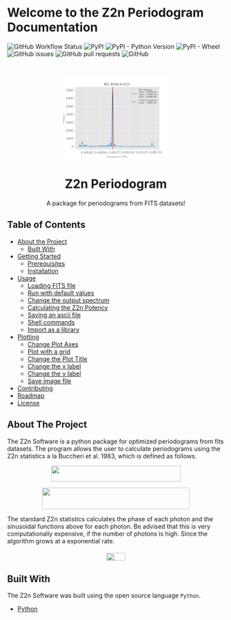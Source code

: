 # Welcome to the Z2n Periodogram Documentation

![GitHub Workflow Status](https://img.shields.io/github/workflow/status/yohanalexander/z2n-periodogram/master)
![PyPI](https://img.shields.io/pypi/v/z2n-periodogram)
![PyPI - Python Version](https://img.shields.io/pypi/pyversions/z2n-peridogram)
![PyPI - Wheel](https://img.shields.io/pypi/wheel/z2n-periodogram)
![GitHub issues](https://img.shields.io/github/issues/yohanalexander/z2n-periodogram)
![GitHub pull requests](https://img.shields.io/github/issues-pr/yohanalexander/z2n-periodogram)
![GitHub](https://img.shields.io/github/license/yohanalexander/z2n-periodogram)

<br />
<p align="center">
  <a href="https://github.com/yohanalexander/z2n-periodogram">
    <img src="../assets/z2n.png" alt="Logo" width="50%" height="50%">
  </a>

  <h1 align="center">Z2n Periodogram</h1>

  <p align="center">
    A package for periodograms from FITS datasets!

## Table of Contents

* [About the Project](#about-the-project)
    * [Built With](#built-with)
* [Getting Started](/install/#getting-started)
    * [Prerequisites](/install/#prerequisites)
    * [Installation](/install/#installation)
* [Usage](/usage)
    *  [Loading FITS file](/usage/#loading-fits-data)
    *  [Run with default values](/usage/#auto-running)
    *  [Change the output spectrum](/usage/#changing-the-output-spectrum)
    *  [Calculating the Z2n Potency](/usage/#calculating-the-z2n-potency)
    *  [Saving an ascii file](/usage/#saving-the-spectrum-on-file)
    *  [Shell commands](/usage/#shell-commands-inside-the-cli)
    *  [Import as a library](/usage/#importing-the-software-as-a-library)
* [Plotting](/plotting)
    * [Change Plot Axes](/plotting/#changing-the-plot-axes)
    * [Plot with a grid](/plotting/#plot-with-a-grid)
    * [Change the Plot Title](/plotting/#change-the-plot-title)
    * [Change the x label](/plotting/#change-the-x-label)
    * [Change the y label](/plotting/#change-the-y-label)
    * [Save image file](/plotting/#save-plot-figure)
* [Contributing](/contribute)
* [Roadmap](/contribute#roadmap)
* [License](/copyright)

## About The Project

The Z2n Software is a python package for optimized periodograms from fits datasets. The program allows the user to calculate periodograms using the Z2n statistics a la Buccheri et al. 1983, which is defined as follows.

<p align="center"><img src="https://rawgit.com/in	git@github.com:YohanAlexander/z2n-periodogram/master/svgs/b978f5d179d91490c920c7e96494ab53.svg?invert_in_darkmode" align=middle width=299.8248pt height=37.583864999999996pt/></p>

<p align="center"><img src="https://rawgit.com/in	git@github.com:YohanAlexander/z2n-periodogram/master/svgs/0205cc14fa865169e21fc457d3de3c48.svg?invert_in_darkmode" align=middle width=342.51194999999996pt height=50.04351pt/></p>

The standard Z2n statistics calculates the phase of each photon and the
sinusoidal functions above for each photon. Be advised that this is very computationally expensive, if the number of photons is high. Since the algorithm grows at a exponential rate. <p align="center"><img src="https://rawgit.com/in	git@github.com:YohanAlexander/z2n-periodogram/master/svgs/28de126d9302a6049e582fda13ec4441.svg?invert_in_darkmode" align=middle width=43.022265pt height=18.312359999999998pt/></p>

## Built With

The Z2n Software was built using the open source language `Python`.

* [Python](https://python.org)
